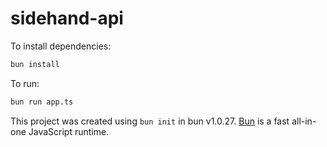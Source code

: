 # sidehand-api

To install dependencies:

```bash
bun install
```

To run:

```bash
bun run app.ts
```

This project was created using `bun init` in bun v1.0.27. [Bun](https://bun.sh) is a fast all-in-one JavaScript runtime.

